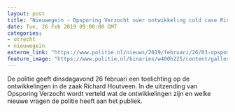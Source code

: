 ```yaml
---
layout: post
title: "Nieuwegein - Opsporing Verzocht over ontwikkeling cold case Richard Houtveen"
date: Tue, 26 Feb 2019 09:00:00 GMT
categories: 
- utrecht 
- nieuwegein 
externe_link: "https://www.politie.nl/nieuws/2019/februari/26/03-opsporing-verzocht-over-ontwikkeling-cold-case-richard-houtveen.html"
feature_image: "https://www.politie.nl/binaries/w400h225/content/gallery/politie/nieuws/2019/februari/03-mn/richard-houtveen.jpg"
---
```


De politie geeft dinsdagavond 26 februari een toelichting op de ontwikkelingen in de zaak Richard Houtveen. In de uitzending van Opsporing Verzocht wordt verteld wat de ontwikkelingen zijn en welke nieuwe vragen de politie heeft aan het publiek.
